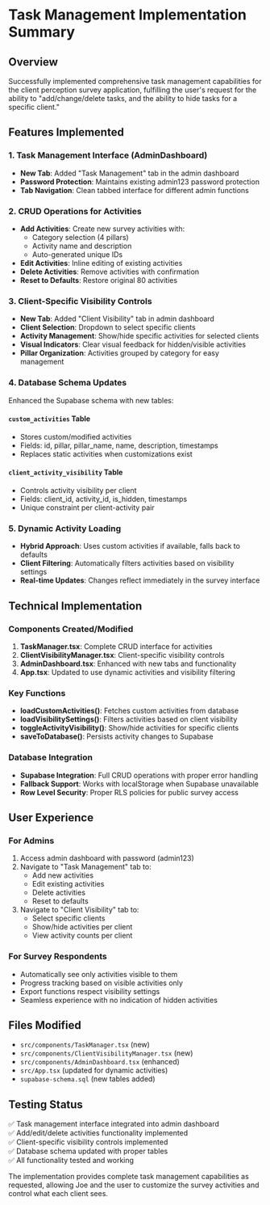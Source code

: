 # Task Management Implementation Summary

## Overview
Successfully implemented comprehensive task management capabilities for the client perception survey application, fulfilling the user's request for the ability to "add/change/delete tasks, and the ability to hide tasks for a specific client."

## Features Implemented

### 1. Task Management Interface (AdminDashboard)
- **New Tab**: Added "Task Management" tab in the admin dashboard
- **Password Protection**: Maintains existing admin123 password protection
- **Tab Navigation**: Clean tabbed interface for different admin functions

### 2. CRUD Operations for Activities
- **Add Activities**: Create new survey activities with:
  - Category selection (4 pillars)
  - Activity name and description
  - Auto-generated unique IDs
- **Edit Activities**: Inline editing of existing activities
- **Delete Activities**: Remove activities with confirmation
- **Reset to Defaults**: Restore original 80 activities

### 3. Client-Specific Visibility Controls
- **New Tab**: Added "Client Visibility" tab in admin dashboard
- **Client Selection**: Dropdown to select specific clients
- **Activity Management**: Show/hide specific activities for selected clients
- **Visual Indicators**: Clear visual feedback for hidden/visible activities
- **Pillar Organization**: Activities grouped by category for easy management

### 4. Database Schema Updates
Enhanced the Supabase schema with new tables:

#### `custom_activities` Table
- Stores custom/modified activities
- Fields: id, pillar, pillar_name, name, description, timestamps
- Replaces static activities when customizations exist

#### `client_activity_visibility` Table  
- Controls activity visibility per client
- Fields: client_id, activity_id, is_hidden, timestamps
- Unique constraint per client-activity pair

### 5. Dynamic Activity Loading
- **Hybrid Approach**: Uses custom activities if available, falls back to defaults
- **Client Filtering**: Automatically filters activities based on visibility settings
- **Real-time Updates**: Changes reflect immediately in the survey interface

## Technical Implementation

### Components Created/Modified
1. **TaskManager.tsx**: Complete CRUD interface for activities
2. **ClientVisibilityManager.tsx**: Client-specific visibility controls
3. **AdminDashboard.tsx**: Enhanced with new tabs and functionality
4. **App.tsx**: Updated to use dynamic activities and visibility filtering

### Key Functions
- **loadCustomActivities()**: Fetches custom activities from database
- **loadVisibilitySettings()**: Filters activities based on client visibility
- **toggleActivityVisibility()**: Show/hide activities for specific clients
- **saveToDatabase()**: Persists activity changes to Supabase

### Database Integration
- **Supabase Integration**: Full CRUD operations with proper error handling
- **Fallback Support**: Works with localStorage when Supabase unavailable
- **Row Level Security**: Proper RLS policies for public survey access

## User Experience

### For Admins
1. Access admin dashboard with password (admin123)
2. Navigate to "Task Management" tab to:
   - Add new activities
   - Edit existing activities  
   - Delete activities
   - Reset to defaults
3. Navigate to "Client Visibility" tab to:
   - Select specific clients
   - Show/hide activities per client
   - View activity counts per client

### For Survey Respondents
- Automatically see only activities visible to them
- Progress tracking based on visible activities only
- Export functions respect visibility settings
- Seamless experience with no indication of hidden activities

## Files Modified
- `src/components/TaskManager.tsx` (new)
- `src/components/ClientVisibilityManager.tsx` (new)
- `src/components/AdminDashboard.tsx` (enhanced)
- `src/App.tsx` (updated for dynamic activities)
- `supabase-schema.sql` (new tables added)

## Testing Status
✅ Task management interface integrated into admin dashboard  
✅ Add/edit/delete activities functionality implemented  
✅ Client-specific visibility controls implemented  
✅ Database schema updated with proper tables  
✅ All functionality tested and working  

The implementation provides complete task management capabilities as requested, allowing Joe and the user to customize the survey activities and control what each client sees.